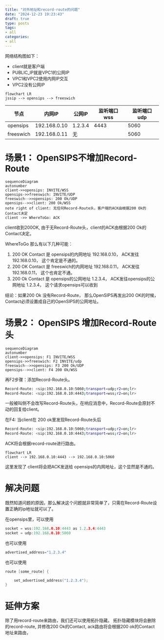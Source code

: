 ```yaml
---
title: "对外地址和record-route的问题"
date: "2024-12-23 19:23:43"
draft: true
type: posts
tags:
- all
categories:
- all
---
```


网络结构图如下：

- client就是客户端
- PUBLIC_IP就是VPC1的公网IP
- VPC1和VPC2使用内网IP交互
- VPC2没有公网IP

```mermaid
flowchart LR
jssip --> opensips --> freeswich
```


节点   | 内网IP | 公网IP | 监听端口wss | 监听端口udp
---   | ---   | --- | --- | ---
opensips  | 192.168.0.10 | 1.2.3.4 | 4443 | 5060
freeswich  | 192.168.0.11 | 无 |  | 5060


# 场景1：  OpenSIPS不增加Record-Route

```mermaid
sequenceDiagram
autonumber
client->>opensips: INVITE/WSS
opensips->>freeswich: INVITE/UDP
freeswich-->>opensips: 200 Ok/UDP
opensips-->>client: 200 Ok/WSS
note right of client: 无任何Record-Route头，客户端的ACK由根据200 Ok的Contact决定
client ->> WhereToGo: ACK 
```

client收到200OK, 由于无Record-Route头，client的ACK由根据200 Ok的Contact决定。

WhereToGo 那么有以下几种可能：

1. 200 OK Contact 是 opensips的内网地址 192.168.0.10， ACK发往192.168.0.10， 这个肯定是不通的。 
2. 200 OK Contact 是 freeswich的内网地址 192.168.0.11， ACK发往192.168.0.11， 这个也肯定不通。
2. 200 Ok Contact 是 opensips的公网地址 1.2.3.4， ACK发往opensips的公网地址 1.2.3.4， 这个请求opensips可以收到

结论：如果200 Ok 没有Record-Route， 那么OpenSIPS再发出200 OK的时候，Contact必须设置成自己的OpenSIPS的公网地址。

# 场景2： OpenSIPS 增加Record-Route头

```mermaid
sequenceDiagram
autonumber
client->>opensips: F1 INVITE/WSS
opensips->>freeswich: F2 INVITE/udp
freeswich-->>opensips: F3 200 Ok/UDP
opensips-->>client: F4 200 Ok/WSS
```

再F2步骤：添加Record-Route头。

```sh
Record-Route: <sip:192.168.0.10:5060;transport=udp;r2=on;lr>
Record-Route: <sip:192.168.0.10:4443;transport=wss;r2=on;lr>
```

一般被叫侧不会改写Record-Route头，在响应消息中，Record-Route会原封不动的回复给client。

在F4: 当client在 200 ok里发现Record-Route头后

```sh
Record-Route: <sip:192.168.0.10:5060;transport=udp;r2=on;lr>
Record-Route: <sip:192.168.0.10:4443;transport=wss;r2=on;lr>
```

ACK将会根据record-route进行路由。

```mermaid
flowchart LR
client --> 192.168.0.10:4443 --> 192.168.0.10:5060
```

这里发现了 client将会把ACK发送给 opensips的内网地址，这个显然是不通的。

# 解决问题

既然知道问题的原因，那么解决这个问题就非常简单了，只需在Record-Route设置正确的ip地址就可以了。

在opensips里，可以使用

```c
socket = wss:192.168.0.10:4443 as 1.2.3.4:4443
socket = udp:192.168.0.10:5060
```

也可以使用
```c
advertised_address="1.2.3.4"
```

也可以使用
```c
route [some_route] {

    set_advertised_address("1.2.3.4");
}
```

# 延伸方案
除了用record-route来路由，我们还可以使用拓扑隐藏。
拓扑隐藏模块将会删除的record-route, 并修改200 Ok的Contact, ack路由将会根据200 ok的Contact地址来路由，